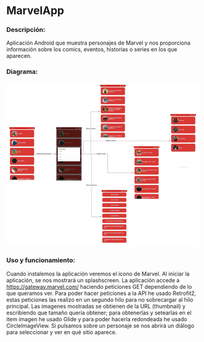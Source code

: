 # MarvelApp

### Descripción:
Aplicación Android que muestra personajes de Marvel y nos proporciona información sobre los comics, eventos, historias o series en los que aparecen.

### Diagrama:
![Diagrama.jpeg](https://github.com/MorenoCarlos98/MarvelApp/blob/master/Diagrama.jpeg)

### Uso y funcionamiento:
Cuando instalemos la aplicación veremos el icono de Marvel.
Al iniciar la aplicación, se nos mostrará un splashscreen.
La aplicación accede a https://gateway.marvel.com/ haciendo peticiones GET dependiendo de lo que queramos ver. Para poder hacer peticiones a la API he usado Retrofit2, estas peticiones las realizo en un segundo hilo para no sobrecargar al hilo principal.
Las imagenes mostradas se obtienen de la URL (thumbnail) y escribiendo que tamaño quería obtener; para obtenerlas y setearlas en el item imagen he usado Glide y para poder hacerla redondeada he usado CircleImageView.
Si pulsamos sobre un personaje se nos abrirá un diálogo para seleccionar y ver en qué sitio aparece.
